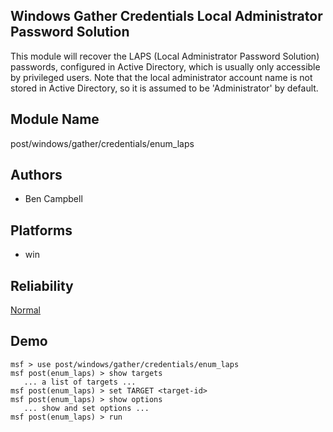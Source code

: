## Windows Gather Credentials Local Administrator Password Solution

This module will recover the LAPS (Local Administrator 
Password Solution) passwords, configured in Active 
Directory, which is usually only accessible by privileged 
users. Note that the local administrator account name is not 
stored in Active Directory, so it is assumed to be 
'Administrator' by default.


## Module Name
post/windows/gather/credentials/enum_laps

## Authors
* Ben Campbell





## Platforms
* win

## Reliability
[Normal](https://github.com/rapid7/metasploit-framework/wiki/Exploit-Ranking)

## Demo

```
msf > use post/windows/gather/credentials/enum_laps
msf post(enum_laps) > show targets
   ... a list of targets ...
msf post(enum_laps) > set TARGET <target-id>
msf post(enum_laps) > show options
   ... show and set options ...
msf post(enum_laps) > run
```
    
    